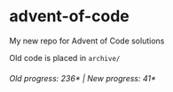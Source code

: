 # advent-of-code

My new repo for Advent of Code solutions

Old code is placed in `archive/`

###### Old progress: 236* | New progress: 41*
